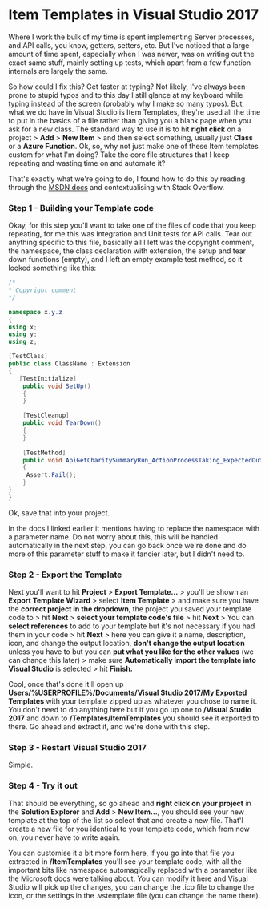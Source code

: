 # Item Templates in Visual Studio 2017

Where I work the bulk of my time is spent implementing Server processes, and API calls, you know, getters, setters, etc. But I've noticed that a large amount of time spent, especially when I was newer, was on writing out the exact same stuff, mainly setting up tests, which apart from a few function internals are largely the same.

So how could I fix this? Get faster at typing? Not likely, I've always been prone to stupid typos and to this day I still glance at my keyboard while typing instead of the screen \(probably why I make so many typos\). But, what we do have in Visual Studio is Item Templates, they're used all the time to put in the basics of a file rather than giving you a blank page when you ask for a new class. The standard way to use it is to hit **right click** on a project &gt; **Add** &gt; **New Item** &gt; and then select something, usually just **Class** or a **Azure Function**. Ok, so, why not just make one of these Item templates custom for what I'm doing? Take the core file structures that I keep repeating and wasting time on and automate it?

That's exactly what we're going to do, I found how to do this by reading through the [MSDN docs](https://docs.microsoft.com/en-us/visualstudio/ide/how-to-create-item-templates?view=vs-2017) and contextualising with Stack Overflow.

### Step 1 - Building your Template code

Okay, for this step you'll want to take one of the files of code that you keep repeating, for me this was Integration and Unit tests for API calls. Tear out anything specific to this file, basically all I left was the copyright comment, the namespace, the class declaration with extension, the setup and tear down functions \(empty\), and I left an empty example test method, so it looked something like this:

```csharp
/*
* Copyright comment
*/

namespace x.y.z
{
using x;
using y;
using z;

[TestClass]
public class ClassName : Extension
{
   [TestInitialize]
    public void SetUp()
    {
    }

    [TestCleanup]
    public void TearDown()
    {
    } 
    
    [TestMethod]
    public void ApiGetCharitySummaryRun_ActionProcessTaking_ExpectedOutCome()
    {
     Assert.Fail();
    }
}
}
```

Ok, save that into your project.

In the docs I linked earlier it mentions having to replace the namespace with a parameter name. Do not worry about this, this will be handled automatically in the next step, you can go back once we're done and do more of this parameter stuff to make it fancier later, but I didn't need to.

### Step 2 - Export the Template

Next you'll want to hit **Project** &gt; **Export Template...** &gt; you'll be shown an **Export Template Wizard** &gt; select **Item Template** &gt; and make sure you have the **correct project in the dropdown**, the project you saved your template code to &gt; hit **Next** &gt; **select your template code's file** &gt; hit **Next** &gt; You can **select references** to add to your template but it's not necessary if you had them in your code &gt; hit **Next** &gt; here you can give it a name, description, icon, and change the output location, **don't change the output location** unless you have to but  you can **put what you like for the other values** \(we can change this later\) &gt;  make sure **Automatically import the template into Visual Studio** is selected &gt; hit **Finish.**

Cool, once that's done it'll open up **Users/%USERPROFILE%/Documents/Visual Studio 2017/My Exported Templates** with your template zipped up as whatever you chose to name it.  You don't need to do anything here but if you go up one to **/Visual Studio 2017** and down to **/Templates/ItemTemplates** you should see it exported to there. Go ahead and extract it, and we're done with this step.

### Step 3 - Restart Visual Studio 2017

Simple.

### Step 4 - Try it out

That should be everything, so go ahead and **right click on your project** in the **Solution Explorer** and **Add** &gt; **New Item...**, you should see your new template at the top of the list so select that and create a new file. That'l create a new file for you identical to your template code, which from now on, you never have to write again.

You can customise it a bit more form here, if you go into that file you extracted in **/ItemTemplates** you'll see your template code, with all the important bits like namespace automagically replaced with a parameter like the Microsoft docs were talking about. You can modify it here and Visual Studio will pick up the changes, you can change the .ico file to change the icon, or the settings in the .vstemplate file \(you can change the name there\).

